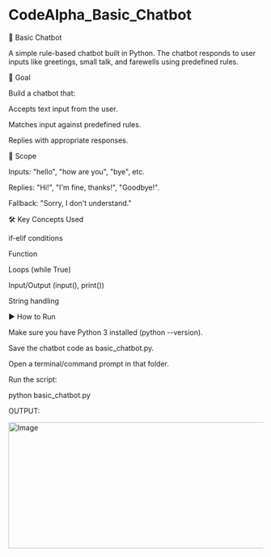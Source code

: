 # CodeAlpha_Basic_Chatbot
🤖 Basic Chatbot

A simple rule-based chatbot built in Python. The chatbot responds to user inputs like greetings, small talk, and farewells using predefined rules.

🎯  Goal

Build a chatbot that:

Accepts text input from the user.

Matches input against predefined rules.

Replies with appropriate responses.

📌 Scope

Inputs: "hello", "how are you", "bye", etc.

Replies: "Hi!", "I'm fine, thanks!", "Goodbye!".

Fallback: "Sorry, I don't understand."

🛠️ Key Concepts Used

if-elif conditions

Function

Loops (while True)

Input/Output (input(), print())

String handling

▶️ How to Run

Make sure you have Python 3 installed (python --version).

Save the chatbot code as basic_chatbot.py.

Open a terminal/command prompt in that folder.

Run the script:

python basic_chatbot.py

OUTPUT:

<img width="821" height="249" alt="Image" src="https://github.com/user-attachments/assets/629de5d6-2f18-455d-8ce1-d4fe161a361f" />
